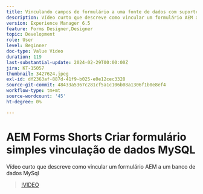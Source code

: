 ```yaml
---
title: Vinculando campos de formulário a uma fonte de dados com suporte do Mysql no Forms Designer
description: Vídeo curto que descreve como vincular um formulário AEM a um banco de dados MySql
version: Experience Manager 6.5
feature: Forms Designer,Designer
topic: Development
role: User
level: Beginner
doc-type: Value Video
duration: 119
last-substantial-update: 2024-02-29T00:00:00Z
jira: KT-15057
thumbnail: 3427624.jpeg
exl-id: df2363af-887d-41f9-b025-e0e12cec3328
source-git-commit: 48433a5367c281cf5a1c106b08a1306f1b0e8ef4
workflow-type: tm+mt
source-wordcount: '45'
ht-degree: 0%

---
```


# AEM Forms Shorts Criar formulário simples vinculação de dados MySQL

Vídeo curto que descreve como vincular um formulário AEM a um banco de dados MySql

>[!VIDEO](https://video.tv.adobe.com/v/3427624/?learn=on)
